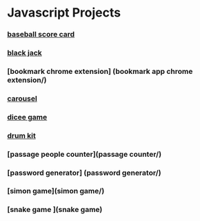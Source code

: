 # Javascript Projects #

### [baseball score card](baseball-score/) 
### [black jack ](black-jack/)
### [bookmark chrome extension] (bookmark app chrome extension/)
### [carousel ](carousel/)
### [dicee game](dicee-game/) 
### [drum kit ](drum-kit/)
### [passage people counter](passage counter/) 
### [password generator] (password generator/)
### [simon game](simon game/)
### [snake game ](snake game)